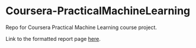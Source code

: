 # Coursera-PracticalMachineLearning
Repo for Coursera Practical Machine Learning course project.

Link to the formatted report page [here](edwardlim.github.io/Coursera-PracticalMachineLearning/Project_Report.html).
